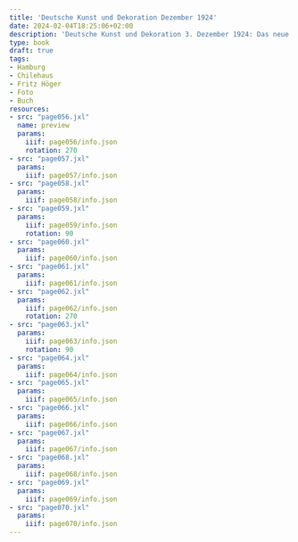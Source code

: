 ```yaml
---
title: 'Deutsche Kunst und Dekoration Dezember 1924'
date: 2024-02-04T18:25:06+02:00
description: 'Deutsche Kunst und Dekoration 3. Dezember 1924: Das neue Hamburger Chilehaus'
type: book
draft: true
tags:
- Hamburg
- Chilehaus
- Fritz Höger
- Foto
- Buch
resources:
- src: "page056.jxl"
  name: preview
  params:
    iiif: page056/info.json
    rotation: 270
- src: "page057.jxl"
  params:
    iiif: page057/info.json
- src: "page058.jxl"
  params:
    iiif: page058/info.json
- src: "page059.jxl"
  params:
    iiif: page059/info.json
    rotation: 90
- src: "page060.jxl"
  params:
    iiif: page060/info.json
- src: "page061.jxl"
  params:
    iiif: page061/info.json
- src: "page062.jxl"
  params:
    iiif: page062/info.json
    rotation: 270
- src: "page063.jxl"
  params:
    iiif: page063/info.json
    rotation: 90
- src: "page064.jxl"
  params:
    iiif: page064/info.json
- src: "page065.jxl"
  params:
    iiif: page065/info.json
- src: "page066.jxl"
  params:
    iiif: page066/info.json
- src: "page067.jxl"
  params:
    iiif: page067/info.json
- src: "page068.jxl"
  params:
    iiif: page068/info.json
- src: "page069.jxl"
  params:
    iiif: page069/info.json
- src: "page070.jxl"
  params:
    iiif: page070/info.json
---
```

